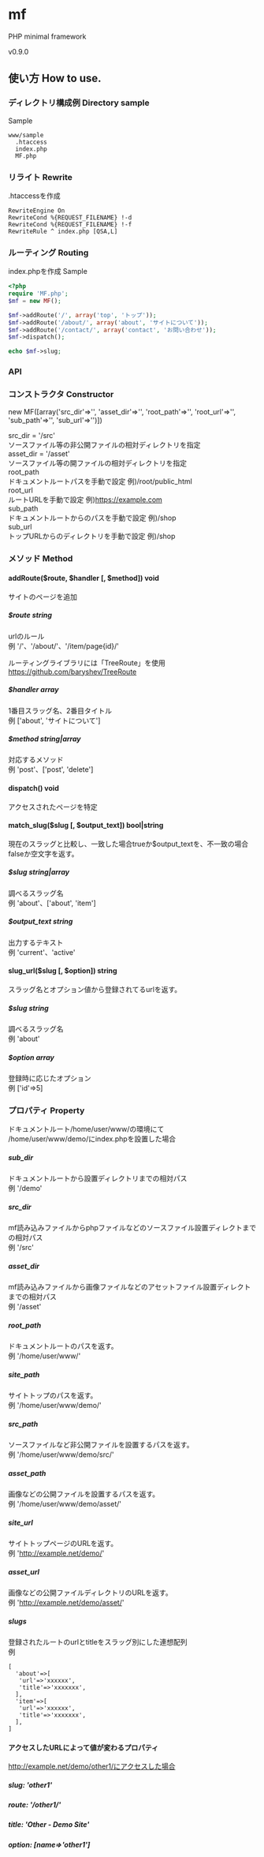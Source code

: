 # mf
PHP minimal framework

v0.9.0

## 使い方 How to use.

### ディレクトリ構成例 Directory sample
Sample
```
www/sample
  .htaccess
  index.php
  MF.php
```

### リライト Rewrite

.htaccessを作成
```
RewriteEngine On
RewriteCond %{REQUEST_FILENAME} !-d
RewriteCond %{REQUEST_FILENAME} !-f
RewriteRule ^ index.php [QSA,L]
```

### ルーティング Routing
index.phpを作成
Sample
```php
<?php
require 'MF.php';
$mf = new MF();

$mf->addRoute('/', array('top', 'トップ'));
$mf->addRoute('/about/', array('about', 'サイトについて'));
$mf->addRoute('/contact/', array('contact', 'お問い合わせ'));
$mf->dispatch();

echo $mf->slug;
```

### API

### コンストラクタ Constructor
new MF([array('src_dir'=>'', 'asset_dir'=>'', 'root_path'=>'', 'root_url'=>'', 'sub_path'=>'', 'sub_url'=>'')])  
  
src_dir = '/src'  
ソースファイル等の非公開ファイルの相対ディレクトリを指定  
asset_dir = '/asset'  
ソースファイル等の開ファイルの相対ディレクトリを指定  
root_path  
ドキュメントルートパスを手動で設定 例)/root/public_html  
root_url  
ルートURLを手動で設定 例)https://example.com  
sub_path  
ドキュメントルートからのパスを手動で設定 例)/shop  
sub_url  
トップURLからのディレクトリを手動で設定 例)/shop

### メソッド Method

#### addRoute($route, $handler [, $method]) void
サイトのページを追加
##### $route string
urlのルール  
例 '/'、'/about/'、'/item/page{id}/'

ルーティングライブラリには「TreeRoute」を使用  
https://github.com/baryshev/TreeRoute

##### $handler array
1番目スラッグ名、2番目タイトル  
例 ['about', 'サイトについて']
##### $method string|array
対応するメソッド  
例 'post'、['post', 'delete']

#### dispatch() void
アクセスされたページを特定

#### match_slug($slug [, $output_text]) bool|string
現在のスラッグと比較し、一致した場合trueか$output_textを、不一致の場合falseか空文字を返す。
##### $slug string|array
調べるスラッグ名  
例 'about'、['about', 'item']
##### $output_text string
出力するテキスト  
例 'current'、'active'

#### slug_url($slug [, $option]) string
スラッグ名とオプション値から登録されてるurlを返す。
##### $slug string
調べるスラッグ名  
例 'about'
##### $option array
登録時に応じたオプション  
例 ['id'=>5]

### プロパティ Property
ドキュメントルート/home/user/www/の環境にて  
/home/user/www/demo/にindex.phpを設置した場合  

##### sub_dir
ドキュメントルートから設置ディレクトリまでの相対パス  
例 '/demo'

##### src_dir
mf読み込みファイルからphpファイルなどのソースファイル設置ディレクトまでの相対パス  
例 '/src'

##### asset_dir
mf読み込みファイルから画像ファイルなどのアセットファイル設置ディレクトまでの相対パス  
例 '/asset'

##### root_path
ドキュメントルートのパスを返す。  
例 '/home/user/www/'

##### site_path
サイトトップのパスを返す。  
例 '/home/user/www/demo/'

##### src_path
ソースファイルなど非公開ファイルを設置するパスを返す。  
例 '/home/user/www/demo/src/'

##### asset_path
画像などの公開ファイルを設置するパスを返す。  
例 '/home/user/www/demo/asset/'

##### site_url
サイトトップページのURLを返す。  
例 'http://example.net/demo/'

##### asset_url
画像などの公開ファイルディレクトリのURLを返す。  
例 'http://example.net/demo/asset/'

##### slugs
登録されたルートのurlとtitleをスラッグ別にした連想配列  
例
```
[
  'about'=>[
   'url'=>'xxxxxx',
   'title'=>'xxxxxxx',
  ],
  'item'=>[
   'url'=>'xxxxxx',
   'title'=>'xxxxxxx',
  ],
]
```

#### アクセスしたURLによって値が変わるプロパティ
http://example.net/demo/other1/にアクセスした場合

##### slug: 'other1'  
##### route: '/other1/'  
##### title: 'Other - Demo Site'  
##### option: [name=>'other1']
